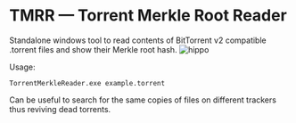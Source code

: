 # TMRR — Torrent Merkle Root Reader
Standalone windows tool to read contents of BitTorrent v2 compatible .torrent files and show their Merkle root hash.
![hippo](https://media.giphy.com/media/AaHigIDJbEGCzB4kcW/giphy.gif)

Usage:
```
TorrentMerkleReader.exe example.torrent
```

Can be useful to search for the same copies of files on different trackers thus reviving dead torrents.
